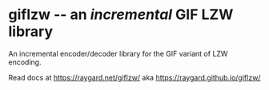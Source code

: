 # giflzw -- an _incremental_ GIF LZW library

An incremental encoder/decoder library for the GIF variant of LZW encoding.

Read docs at https://raygard.net/giflzw/ aka https://raygard.github.io/giflzw/
